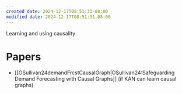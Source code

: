 ```yaml
---
created date: 2024-12-17T08:51:31-08:00
modified date: 2024-12-17T08:51:31-08:00
---
```

Learning and using causality

# Papers
- [[OSullivan24demandFrcstCausalGraph|OSullivan24:Safeguarding Demand Forecasting with Causal Graphs]] (if KAN can learn causal graphs)
